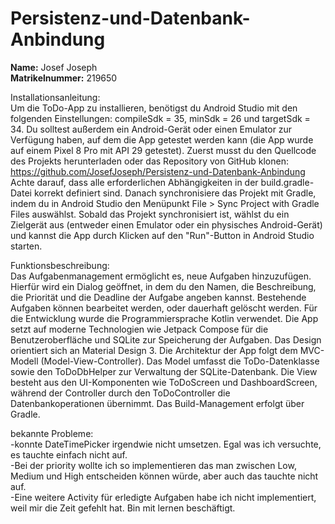 # Persistenz-und-Datenbank-Anbindung
**Name:** Josef Joseph<br>
**Matrikelnummer:** 219650<br>

Installationsanleitung:<br>
Um die ToDo-App zu installieren, benötigst du Android Studio mit den folgenden Einstellungen: compileSdk = 35, minSdk = 26 und targetSdk = 34. 
Du solltest außerdem ein Android-Gerät oder einen Emulator zur Verfügung haben, auf dem die App getestet werden kann 
(die App wurde auf einem Pixel 8 Pro mit API 29 getestet).
Zuerst musst du den Quellcode des Projekts herunterladen oder das Repository von GitHub klonen: https://github.com/JosefJoseph/Persistenz-und-Datenbank-Anbindung<br>
Achte darauf, dass alle erforderlichen Abhängigkeiten in der build.gradle-Datei korrekt definiert sind. Danach synchronisiere das Projekt mit Gradle,
indem du in Android Studio den Menüpunkt File > Sync Project with Gradle Files auswählst.
Sobald das Projekt synchronisiert ist, wählst du ein Zielgerät aus (entweder einen Emulator oder ein physisches Android-Gerät) und
kannst die App durch Klicken auf den "Run"-Button in Android Studio starten.

Funktionsbeschreibung:<br>
Das Aufgabenmanagement ermöglicht es, neue Aufgaben hinzuzufügen. Hierfür wird ein Dialog geöffnet, in dem du den Namen, die Beschreibung,
die Priorität und die Deadline der Aufgabe angeben kannst. Bestehende Aufgaben können bearbeitet werden, oder dauerhaft gelöscht werden.
Für die Entwicklung wurde die Programmiersprache Kotlin verwendet. Die App setzt auf moderne Technologien wie Jetpack Compose für die Benutzeroberfläche und
SQLite zur Speicherung der Aufgaben. Das Design orientiert sich an Material Design 3. Die Architektur der App folgt dem MVC-Modell (Model-View-Controller).
Das Model umfasst die ToDo-Datenklasse sowie den ToDoDbHelper zur Verwaltung der SQLite-Datenbank. Die View besteht aus den UI-Komponenten wie ToDoScreen und
DashboardScreen, während der Controller durch den ToDoController die Datenbankoperationen übernimmt. Das Build-Management erfolgt über Gradle.

bekannte Probleme:<br>
-konnte DateTimePicker irgendwie nicht umsetzen. Egal was ich versuchte, es tauchte einfach nicht auf.<br>
-Bei der priority wollte ich so implementieren das man zwischen Low, Medium und High entscheiden können würde, aber auch das tauchte nicht auf.<br>
-Eine weitere Activity für erledigte Aufgaben habe ich nicht implementiert, weil mir die Zeit gefehlt hat. Bin mit lernen beschäftigt.<br>
